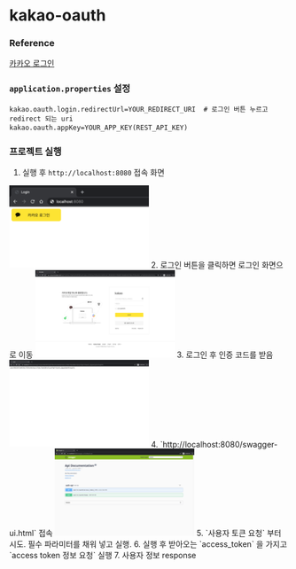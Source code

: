 # kakao-oauth

### Reference
[카카오 로그인](:https://developers.kakao.com/docs/latest/ko/kakaologin/rest-api)

### `application.properties` 설정
```$shell
kakao.oauth.login.redirectUrl=YOUR_REDIRECT_URI  # 로그인 버튼 누르고 redirect 되는 uri
kakao.oauth.appKey=YOUR_APP_KEY(REST_API_KEY)
```
### 프로젝트 실행
1. 실행 후 `http://localhost:8080` 접속 화면
<img src="./images/login.png" width="50%">
2. 로그인 버튼을 클릭하면 로그인 화면으로 이동
<img src="./images/login-page.png" width="50%">
3. 로그인 후 인증 코드를 받음
<img src="./images/code.png" width="50%">
4. `http://localhost:8080/swagger-ui.html` 접속
<img src="./images/swagger.png" width="50%">
5. `사용자 토큰 요청` 부터 시도. 필수 파라미터를 채워 넣고 실행.
6. 실행 후 받아오는 `access_token` 을 가지고 `access token 정보 요청` 실행
7. 사용자 정보 response


